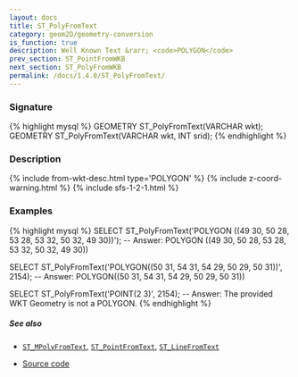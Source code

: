 ```yaml
---
layout: docs
title: ST_PolyFromText
category: geom2D/geometry-conversion
is_function: true
description: Well Known Text &rarr; <code>POLYGON</code>
prev_section: ST_PointFromWKB
next_section: ST_PolyFromWKB
permalink: /docs/1.4.0/ST_PolyFromText/
---
```


### Signature

{% highlight mysql %}
GEOMETRY ST_PolyFromText(VARCHAR wkt);
GEOMETRY ST_PolyFromText(VARCHAR wkt, INT srid);
{% endhighlight %}

### Description

{% include from-wkt-desc.html type='POLYGON' %}
{% include z-coord-warning.html %}
{% include sfs-1-2-1.html %}

### Examples

{% highlight mysql %}
SELECT ST_PolyFromText('POLYGON ((49 30, 50 28, 53 28, 53 32, 50 32, 49 30))');
-- Answer: POLYGON ((49 30, 50 28, 53 28, 53 32, 50 32, 49 30))

SELECT ST_PolyFromText('POLYGON((50 31, 54 31, 54 29, 50 29, 50 31))', 2154);
-- Answer: POLYGON((50 31, 54 31, 54 29, 50 29, 50 31))

SELECT ST_PolyFromText('POINT(2 3)', 2154);
-- Answer: The provided WKT Geometry is not a POLYGON.
{% endhighlight %}

##### See also

* [`ST_MPolyFromText`](../ST_MPolyFromText), [`ST_PointFromText`](../ST_PointFromText), [`ST_LineFromText`](../ST_LineFromText)

* <a href="https://github.com/orbisgis/h2gis/blob/master/h2gis-functions/src/main/java/org/h2gis/functions/spatial/convert/ST_PolyFromText.java" target="_blank">Source code</a>
